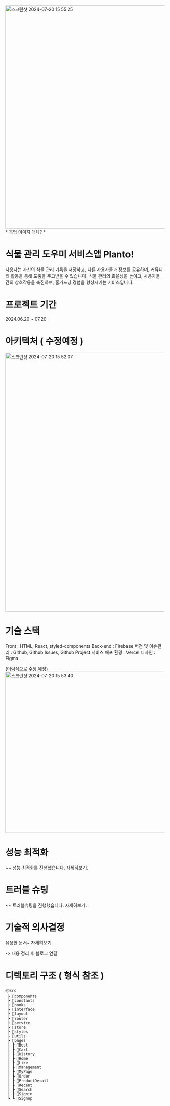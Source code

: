 
<img width="703" alt="스크린샷 2024-07-20 15 55 25" src="https://github.com/user-attachments/assets/c0ab6d1c-abd9-4d46-98ac-cdd45c27172b">
* 목업 이미지 대체? *

# 식물 관리 도우미 서비스앱 Planto!

사용자는 자신의 식물 관리 기록을 저장하고, 다른 사용자들과 정보를 공유하며, 커뮤니티 활동을 통해 도움을 주고받을 수 있습니다. 식물 관리의 효율성을 높이고, 사용자들 간의 상호작용을 촉진하며, 홈가드닝 경험을 향상시키는 서비스입니다.

# 프로젝트 기간

2024.06.20 ~ 07.20

# 아키텍처 ( 수정예정 )
<img width="814" alt="스크린샷 2024-07-20 15 52 07" src="https://github.com/user-attachments/assets/7f7573a0-e0b3-4e8d-abf1-1916caa5b060">

# 기술 스택
Front : HTML, React, styled-components
Back-end : Firebase
버전 및 이슈관리 : Github, Github Issues, Github Project
서비스 배포 환경 : Vercel
디자인 : Figma

(이럭식으로 수정 예정)
<img width="508" alt="스크린샷 2024-07-20 15 53 40" src="https://github.com/user-attachments/assets/1b0c7c88-0694-4cd8-801c-a37e218ff5d4">

# 성능 최적화

~~ 성능 최적화를 진행했습니다. 자세히보기.

# 트러블 슈팅

~~ 트러블슈팅을 진행했습니다. 자세히보기.

# 기술적 의사결정

유용한 문서~ 자세히보기. 


-> 내용 정리 후 블로그 연결

# 디렉토리 구조 ( 형식 참조 ) 
```
📦src
 ┣ 📂components
 ┣ 📂constants
 ┣ 📂hooks
 ┣ 📂interface
 ┣ 📂layout
 ┣ 📂router
 ┣ 📂service
 ┣ 📂store
 ┣ 📂styles
 ┣ 📂utils
 ┣ 📂pages
 ┃ ┣ 📂Best
 ┃ ┣ 📂Cart
 ┃ ┣ 📂History
 ┃ ┣ 📂Home
 ┃ ┣ 📂Like
 ┃ ┣ 📂Management
 ┃ ┣ 📂MyPage
 ┃ ┣ 📂Order
 ┃ ┣ 📂ProductDetail
 ┃ ┣ 📂Recent
 ┃ ┣ 📂Search
 ┃ ┣ 📂Signin
 ┗ ┗ 📂Signup
```
